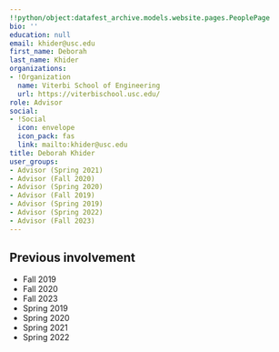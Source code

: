 ```yaml
---
!!python/object:datafest_archive.models.website.pages.PeoplePage
bio: ''
education: null
email: khider@usc.edu
first_name: Deborah
last_name: Khider
organizations:
- !Organization
  name: Viterbi School of Engineering
  url: https://viterbischool.usc.edu/
role: Advisor
social:
- !Social
  icon: envelope
  icon_pack: fas
  link: mailto:khider@usc.edu
title: Deborah Khider
user_groups:
- Advisor (Spring 2021)
- Advisor (Fall 2020)
- Advisor (Spring 2020)
- Advisor (Fall 2019)
- Advisor (Spring 2019)
- Advisor (Spring 2022)
- Advisor (Fall 2023)
---
```


## Previous involvement

* Fall 2019
* Fall 2020
* Fall 2023
* Spring 2019
* Spring 2020
* Spring 2021
* Spring 2022